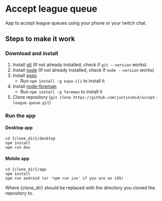 # Accept league queue
App to accept league queues using your phone or your twitch chat.

## Steps to make it work

### Download and install
1. Install [git](https://git-scm.com/book/en/v2/Getting-Started-Installing-Git) (If not already installed, check if `git --version` works)
2. Install [node](https://nodejs.org/en/download/) (If not already installed, check if `node --version` works)
3. Install [expo](https://expo.io/)
   - Run `npm install -g expo-cli` to install it
4. Install [node-foreman](https://github.com/strongloop/node-foreman)
   - Run `npm install -g foreman` to install it
5. Clone repository (`git clone https://github.com/justinsmid/accept-league-queue.git`)

### Run the app
#### Desktop app
```console
cd {clone_dir}/desktop
npm install
npm run dev
```

#### Mobile app
```
cd {clone_dir}/app
npm install
npm run android (or 'npm run ios' if you are on iOS)
```

Where {clone_dir} should be replaced with the directory you cloned the repository to.

